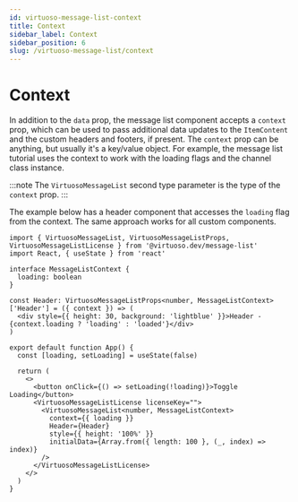 ```yaml
---
id: virtuoso-message-list-context
title: Context
sidebar_label: Context
sidebar_position: 6
slug: /virtuoso-message-list/context
---
```


# Context

In addition to the `data` prop, the message list component accepts a `context` prop, which can be used to pass additional data updates to the `ItemContent` and the custom headers and footers, if present. The `context` prop can be anything, but usually it's a key/value object. For example, the message list tutorial uses the context to work with the loading flags and the channel class instance.

:::note
The `VirtuosoMessageList` second type parameter is the type of the `context` prop. 
:::

The example below has a header component that accesses the `loading` flag from the context. The same approach works for all custom components.

```tsx live 
import { VirtuosoMessageList, VirtuosoMessageListProps, VirtuosoMessageListLicense } from '@virtuoso.dev/message-list'
import React, { useState } from 'react'

interface MessageListContext {
  loading: boolean
}

const Header: VirtuosoMessageListProps<number, MessageListContext>['Header'] = ({ context }) => (
  <div style={{ height: 30, background: 'lightblue' }}>Header - {context.loading ? 'loading' : 'loaded'}</div>
)

export default function App() {
  const [loading, setLoading] = useState(false)

  return (
    <>
      <button onClick={() => setLoading(!loading)}>Toggle Loading</button>
      <VirtuosoMessageListLicense licenseKey="">
        <VirtuosoMessageList<number, MessageListContext>
          context={{ loading }}
          Header={Header}
          style={{ height: '100%' }}
          initialData={Array.from({ length: 100 }, (_, index) => index)}
        />
      </VirtuosoMessageListLicense>
    </>
  )
}

 
```
